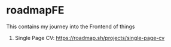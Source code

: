 # roadmapFE
This contains my journey into the Frontend of things

1. Single Page CV: https://roadmap.sh/projects/single-page-cv
